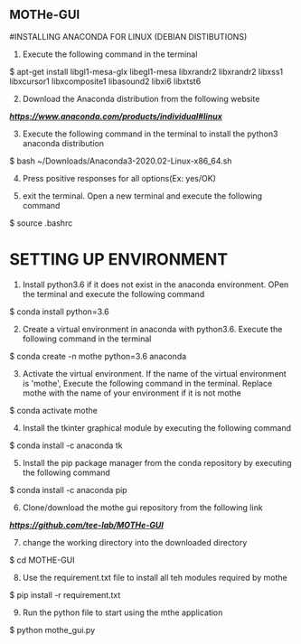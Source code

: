 ## MOTHe-GUI

#INSTALLING ANACONDA FOR LINUX (DEBIAN DISTIBUTIONS)

1. Execute the following command in the terminal

$ apt-get install libgl1-mesa-glx libegl1-mesa libxrandr2 libxrandr2 libxss1 libxcursor1 libxcomposite1 libasound2 libxi6 libxtst6

2. Download the Anaconda distribution from the following website

*__https://www.anaconda.com/products/individual#linux__*

3. Execute the following command in the terminal to install the python3 anaconda distribution

$ bash ~/Downloads/Anaconda3-2020.02-Linux-x86_64.sh

4. Press positive responses for all options(Ex: yes/OK)

5. exit the terminal. Open a new terminal and execute the following command

$ source .bashrc

# SETTING UP ENVIRONMENT

1. Install python3.6 if it does not exist in the anaconda environment. OPen the terminal and execute the following command

$ conda install python=3.6

2. Create a virtual environment in anaconda with python3.6. Execute the following command in the terminal

$ conda create -n mothe python=3.6 anaconda

3. Activate the virtual environment. If the name of the virtual environment is 'mothe', Execute the following command in the terminal. Replace mothe with the name of your environment if it is not mothe

$ conda activate mothe

4. Install the tkinter graphical module by executing the following command

$  conda install -c anaconda tk 

5. Install the pip package manager from the conda repository by executing the following command

$  conda install -c anaconda pip 

6. Clone/download the mothe gui repository from the following link

*__https://github.com/tee-lab/MOTHe-GUI__*

7. change the working directory into the downloaded directory

$ cd MOTHE-GUI

8. Use the requirement.txt file to install all teh modules required by mothe

$ pip install -r requirement.txt

9. Run the python file to start using the mthe application

$ python mothe_gui.py



